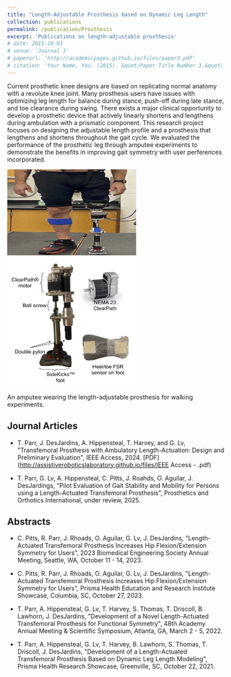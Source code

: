 ```yaml
---
title: "Length-Adjustable Prosthesis based on Dynamic Leg Length"
collection: publications
permalink: /publication/Prosthesis
excerpt: 'Publications on length-adjustable prosthesis'
# date: 2015-10-01
# venue: 'Journal 1'
# paperurl: 'http://academicpages.github.io/files/paper3.pdf'
# citation: 'Your Name, You. (2015). &quot;Paper Title Number 3.&quot; <i>Journal 1</i>. 1(3).'
---
```

Current prosthetic knee designs are based on replicating normal anatomy with a revolute knee joint. Many prosthesis users have issues with optimizing leg length for balance during stance, push-off during late stance, and toe clearance during swing. There exists a major clinical opportunity to develop a prosthetic device that actively linearly shortens and lengthens during ambulation with a prismatic component. This research project focuses on designing the adjustable length profile and a prosthesis that lengthens and shortens throughout the gait cycle. We evaluated the performance of the prosthetic leg through amputee experiments to demonstrate the benefits in improving gait symmetry with user perferences incorporated. 

<!-- 
<figure class="image image-style-side image_resized" style="width:60%; height:40%;">
    <img src="/images/Amputee.png">
    <img src="/images/MachineDesign.png">
    <figcaption>
       n amputee wearing the length-adjustable prosthesis for walking experiments.
    </figcaption>
</figure> -->

<p float="center">
  <img src="/images/Amputee.png" width="300" height = "200"/>
  <img src="/images/MachineDesign.png" width="300" height = "300"/> 
      <figcaption>
       An amputee wearing the length-adjustable prosthesis for walking experiments.
    </figcaption>
</p>

<!-- 
<img align="right" width="250" height="250" src="/images/Amputee.png">
<img align="right" width="250" height="250" src="/images/MachineDesign.png"> -->

Journal Articles
---
* T. Parr, J. DesJardins, A. Hippensteal, T. Harvey, and G. Lv, "Transfemoral Prosthesis with Ambulatory Length-Actuation: Design and Preliminary Evaluation", IEEE Access, 2024. [PDF](http://assistiveroboticslaboratory.github.io/files/IEEE Access - .pdf) 

* T. Parr, G. Lv, A. Hippensteal, C. Pitts, J. Roahds, O. Aguilar, J. DesJardings, "Pilot Evaluation of Gait Stability and Mobility for Persons using a Length-Actuated Transfemoral Prosthesis", Prosthetics and Orthotics International, under review, 2025. 

Abstracts
---
* C. Pitts, R. Parr, J. Rhoads, O. Aguilar, G. Lv, J. DesJardins, "Length-Actuated Transfemoral Prosthesis Increases Hip Flexion/Extension Symmetry for Users", 2023 Biomedical Engineering Society Annual Meeting, Seattle, WA, October 11 - 14, 2023. 

* C. Pitts, R. Parr, J. Rhoads, O. Aguilar, G. Lv, J. DesJardins, "Length-Actuated Transfemoral Prosthesis Increases Hip Flexion/Extension Symmetry for Users", Prisma Health Education and Research Institute Showcase, Columbia, SC, October 27, 2023.

* T. Parr, A. Hippensteal, G. Lv, T. Harvey, S. Thomas, T. Driscoll, B. Lawhorn, J. DesJardins, "Development of a Novel Length-Actuated Transfemoral Prosthesis for Functional Symmetry", 48th Academy Annual Meeting & Scientific Symposium, Atlanta, GA, March 2 - 5, 2022.

* T. Parr, A. Hippensteal, G. Lv, T. Harvey, B. Lawhorn, S. Thomas, T. Driscoll, J. DesJardins, "Development of a Length-Actuated Transfemoral Prosthesis Based on Dynamic Leg Length Modeling", Prisma Health Research Showcase, Greenville, SC, October 22, 2021.
